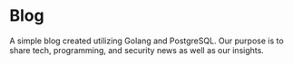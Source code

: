 # Blog
A simple blog created utilizing Golang and PostgreSQL. Our purpose is to share tech, programming, and security news as well as our insights.
